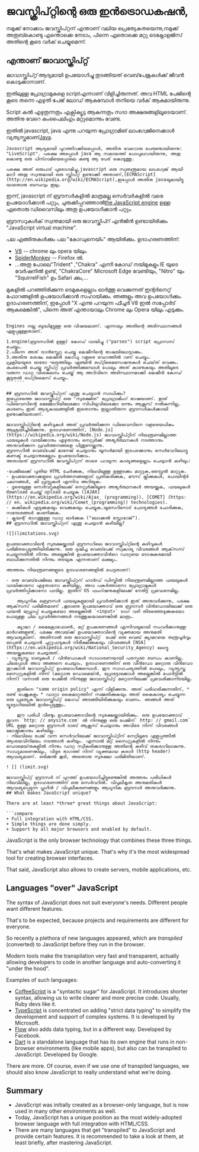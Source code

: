 # ജവസ്ക്രിപ്റ്റിന്റെ ഒരു ഇൻട്രൊഡകഷൻ, 
നമുക്ക് നോക്കാം ജവസ്ക്രിപ്റ്റന് എന്താണ് വലിയ പ്രെത്യേകതയെന്നു,നമുക്ക് അതുബ്കൊണ്ടു എന്തൊക്കെ നേടാം, പിന്നെ ഏതൊക്കെ മറ്റു ടെക്നോളജിസ് അതിന്റെ കൂടെ വർക് ചെയ്യുമെന്ന്.

## എന്താണ് ജാവാസ്ക്രിപ്റ്റ്

*ജാവാസ്ക്രിപ്റ്റ്* ആദ്യമായി ഉപയോഗിച്ചു തുടങ്ങിയത് വെബ്‌പേജുകൾക്ക് ജീവൻ കൊടുക്കാനാണ്.

ഇതിലുള്ള പ്രോഗ്രാമുകളെ *script*എന്നാണ് വിളിച്ചിരുന്നത്. അവ HTML പേജിന്റെ കൂടെ തന്നെ എഴുതി പേജ് ലോഡ് ആകുമ്പോൾ തനിയെ വർക് ആകുമായിരുന്നു.

Script കൽ എഴുതുന്നതും എക്സിക്യൂട്ട ആകുന്നതും സദാ അക്ഷരങ്ങളിലൂടെയാണ്. അതിനു വേറെ കംപൈലിംഗും മറ്റുമൊന്നും വേണ്ട.

ഇതിൽ javascript, java എന്നു പറയുന്ന പ്രോഗ്രാമിങ് ലാംഗ്വേജിനെക്കാൾ വ്യത്യസ്തമാണ്[Java](https://en.wikipedia.org/wiki/Java_(programming_language)).

```smart header="എന്തു കൊണ്ടാണിത് <u>Java</u>Script എന്നറിയപ്പെടുന്നത്?"
Javascript ആദ്യമായി പുറത്തിറക്കിയപ്പോൾ, അതിനു വേറൊരു പേരുണ്ടായിരുന്നു: "LiveScript". പക്ഷെ അപ്പോൾ java ആ സമായത്ത് പോപുലറായിരുന്നു, അതു കൊണ്ടു ഒരു പിന്ഗാമിയെപ്പോലെ കണ്ടു ആ പേര് കൊടുത്തു.

പക്ഷെ അത് ഒരുപാട് പുരോഗമിച്ചു,javascript ഒരു സ്വതന്ത്രമായ ലാംഗ്വേജ് ആയി മാറി അതു സ്വന്തമായി ഒരു സ്ക്രിപ്റ്റ് ഉണ്ടാക്കി അതാണ്,[ECMAScript](http://en.wikipedia.org/wiki/ECMAScript),ഇപ്പോൾ അതിനു javaയുമായിട്ടു യാതൊരു ബന്ധവും ഇല്ല.
```

ഇന്ന്, javascript ന് ബ്രൗസർകളിൽ മാത്രമല്ല സെർവർകളിൽ വരെ ഉപയോഗിക്കാൻ പറ്റും, ചുരുക്കിപ്പറഞ്ഞാൽ[the JavaScript engine](https://en.wikipedia.org/wiki/JavaScript_engine) ഉള്ള ഏതൊരു ഡിവൈസിലും അതു ഉപയോഗിക്കാൻ പറ്റും.

ബ്രൗസറുകൾക് സ്വന്തമായി ഒരു ജാവസ്ക്രിപ്റ് എൻജിൻ ഉണ്ടായിരിക്കും "JavaScript virtual machine".

പല എങ്ങിനുകൾക്കും പല "കോഡുനെയിം" ആയിരിക്കും. ഉദാഹരണത്തിന്:

- [V8](https://en.wikipedia.org/wiki/V8_(JavaScript_engine)) -- chrome ലും opera യിലും.
- [SpiderMonkey](https://en.wikipedia.org/wiki/SpiderMonkey) -- Firefox ൽ.
- ...അതു പോലെ"Trident" ,"Chakra" എന്നീ കോഡ് നയിമുകളും IE യുടെ വേർഷനിൽ ഉണ്ട്, "ChakraCore"  Microsoft Edge വേണ്ടിയും, "Nitro" യും "SquirrelFish" ഉം Safari ക്കും,...

മുകളിൽ പറഞ്ഞിരിക്കുന്ന ടെമുകളെല്ലാം ഓർത്തു വെക്കുന്നത് ഇന്റർനെറ്റ് ഫോറങ്ങളിൽ ഉപയോഗിക്കാൻ സഹായിക്കും. ഞങ്ങളും അവ ഉപയോഗിക്കും. ഉദാഹരണത്തിന്, ഇപ്പോൾ "X എന്നു പറയുന്ന ഫീച്ചർ V8 ഇൽ സപ്പോർട് ആകുമെങ്കിൽ", പിന്നെ അത് എന്തായാലും Chrome ലും Opera യിലും എടുക്കും.

```smart header=" engine കൾ എങ്ങനെ പ്രവർത്തിക്കും ?"

Engines നല്ല ബുദ്ധിമുട്ടുള്ള ഒരു വിഷയമാണ്. എന്നാലും അതിന്റെ അടിസ്ഥാനങ്ങൾ എളുപ്പമുള്ളതാണ്.

1.engine(ബ്രൗസറിൽ ഉള്ള) കോഡ് വായിച്ചു ("parses") script പ്രോസസ് ചെയ്യും.
2.പിന്നെ അത് ട്രാൻസ്ലേറ്റ ചെയ്തു മെഷീനിന്റെ ഭാഷയിലോട്ടാക്കും.
3.അതിനു ശേഷം മെഷിൻ കോഡു വളരെ വേഗത്തിൽ റണ് ചെയ്യും.
പ്രക്രിയയുടെ ഓരോ ഘട്ടത്തിലും എഞ്ചിൻ ഒപ്റ്റിമൈസേഷനുകൾ ചെയ്‌ത് വെക്കും. കംപൈൽ ചെയ്ത സ്ക്രിപ്റ്റ് പ്രവർത്തിക്കുമ്പോൾ പോലും അത് കാണുകയും അതിലൂടെ വരുന്ന ഡാറ്റ വിശകലനം ചെയ്ത് ആ അറിവിനെ അടിസ്ഥാനമാക്കി മെഷീൻ കോഡ് കൂടുതൽ ഒപ്റ്റിമൈസ് ചെയ്യും.
`` ````

## ബ്രൗസറിൽ ജവസ്ക്രിപ്റ്റന് എന്തു ചെയ്യാൻ സാധിക്കും?
ഇപ്പോഴത്തെ ജാവാസ്ക്രിപ്റ്റ് ഒരു "സുരക്ഷിത" പ്രോഗ്രാമിംഗ് ഭാഷയാണ്. ഇത് ഡിവൈസിന്റെ മെമ്മോറിയിലേക്കോ സിപിയുവിലേക്കോ ഒന്നും ആക്സസ് നൽകുന്നില്ല, കാരണം ഇത് ആദ്യകാലങ്ങളിൽ ഇതൊന്നും ഇല്ലാതിരുന്ന ബ്രൗസർകൾക്കായി ഉണ്ടാക്കിയതാണ്.

ജാവാസ്ക്രിപ്റ്റിന്റെ കഴിവുകൾ അത് പ്രവർത്തിക്കുന്ന ഡിവൈസിനെ വളരെയധികം ആശ്രയിച്ചിരിക്കുന്നു. ഉദാഹരണത്തിന്, [Node.js] (https://wikipedia.org/wiki/Node.js) ജാവാസ്ക്രിപ്റ്റിന് നിയന്ത്രണമില്ലാത്ത ഫയലുകൾ വായിക്കാനും എഴുതാനും നെറ്റ്വർക്ക് അഭ്യർത്ഥനകൾ നടത്താനും അനുവദിക്കുന്ന പ്രവർത്തനങ്ങളെ പിന്തുണയ്ക്കുന്നു.
ബ്രൗസറിൽ വെബ്‌പേജ് മാനേജ് ചെയ്യാനും യൂസർമായി ഇടപഴക്കാനും സെർവേറിലോട്ടു കണക്ട് ചെയ്യാനുമെല്ലാം ഉപയോഗിക്കാം.  
അതായത് ബ്രൗസറിൽ ജവസ്ക്രിപ്റ്റന് താഴെ പറയുന്ന കാര്യങ്ങളെല്ലാം ചെയ്യാൻ കഴിയും:

-പേജിലേക്ക് പുതിയ HTML ചേർക്കുക, നിലവിലുള്ള ഉള്ളടക്കം മാറ്റുക,സ്റ്റൈൽ മാറ്റുക.
- ഉപയോക്താക്കളുടെ പ്രവർത്തനങ്ങളോട് പ്രതികരിക്കുക, മൗസ് ക്ലിക്കുകൾ, പോയിന്റർ ചലനങ്ങൾ, കീ പ്രസ്സുകൾ എന്നിവ അറിയുക.
- ദൂരെയുള്ള സെർവറുകളിലേക്ക് നെറ്റ്വർക്കിലൂടെ അഭ്യർത്ഥനകൾ അയയ്ക്കുക, ഫയലുകൾ download ചെയ്ത് upload ചെയ്യുക ([AJAX] (https://en.wikipedia.org/wiki/Ajax_ (programming)), [COMET] (https: // en. wikipedia.org/wiki/Comet_(programming)) technologies).
- കുക്കികൾ എടുക്കുകയും വെക്കുകയും ചെയ്യുക,യൂസേറിനോട് ചോദ്യങ്ങൾ ചോദിക്കുക, സന്ദേശങ്ങൾ കാണിക്കുക.
- ക്ലയന്റ് ഭാഗത്തുള്ള ഡാറ്റ ഓർക്കുക ("ലോക്കൽ സ്റ്റോറേജ്").
## ബ്രൗസറിൽ ജാവസ്ക്രിപ്റ്റന് എന്തു ചെയ്യാൻ കഴിയില്ല?

![](limitations.svg)

ഉപയോക്താവിന്റെ സുരക്ഷയ്ക്കായി ബ്രൗസറിലെ ജാവാസ്ക്രിപ്റ്റിന്റെ കഴിവുകൾ പരിമിതപ്പെടുത്തിയിരിക്കുന്നു. ഒരു ദുഷിച്ച വെബ്‌പേജ് സ്വകാര്യ വിവരങ്ങൾ‌ ആക്‌സസ് ചെയ്യുന്നതിൽ‌ നിന്നും അല്ലെങ്കിൽ‌ ഉപയോക്താവിൻറെ ഡാറ്റയെ ദോഷകരമായി ബാധിക്കുന്നതിൽ‌ നിന്നും തടയുക എന്നതാണ് ലക്ഷ്യം.

അത്തരം നിയന്ത്രണങ്ങളുടെ ഉദാഹരണങ്ങളിൽ പെട്ടതാണ്:

- ഒരു വെബ്‌പേജിലെ ജാവസ്ക്രിപ്റ്റന് ഹാർഡ് ഡിസ്കിൽ നിയന്ത്രണമില്ലാത്ത ഫയലുകൾ വായിക്കാനോ എഴുതാനോ കഴിയില്ല, അവ പകർത്താനോ പ്രോഗ്രാമുകൾ പ്രവർത്തിപ്പിക്കാനോ പാടില്ല. ഇതിന് OS ഫംഗ്ഷനുകളിലേക്ക് നേരിട്ട് പ്രവേശനമില്ല.

    ആധുനിക ബ്രൌസർ‌ ഫയലുകളുമായി പ്രവർ‌ത്തിക്കാൻ‌ ഇത് അനുവദിക്കുന്നു, പക്ഷേ ആക്‌സസ് പരിമിതമാണ് ,കൂടാതെ ഉപയോക്താവ് ഒരു ബ്രൗസർ വിൻ‌ഡോയിലേക്ക് ഒരു ഫയൽ‌ ഡ്രോപ്പ് ചെയ്യുകയോ അല്ലെങ്കിൽ‌ `<input>` ടാഗ് വഴി തിരഞ്ഞെടുക്കുകയോ പോലുള്ള ചില പ്രവർ‌ത്തനങ്ങൾ‌ നടത്തുകയാണെങ്കിൽ‌ മാത്രം.

    ക്യാമറ / മൈക്രോഫോൺ, മറ്റ് ഉപകരണങ്ങൾ എന്നിവയുമായി സംവദിക്കാനുള്ള മാർഗങ്ങളുണ്ട്, പക്ഷേ അവയ്‌ക്ക് ഉപയോക്താവിന്റെ വ്യക്തമായ അനുമതി ആവശ്യമാണ്. അതിനാൽ ഒരു ജാവാസ്ക്രിപ്റ്റ്  പേജ് ഒരു വെബ് ക്യാമറയെ തന്ത്രപൂർവ്വം ഓപ്പൺ ചെയ്യാൻ ചുറ്റുപാടുകൾ നിരീക്ഷിക്കുകയും വിവരങ്ങൾ [NSA] (https://en.wikipedia.org/wiki/National_Security_Agency) ലോട്ടു അയയ്ക്കുകയോ ചെയ്യരുത്.
- വ്യത്യസ്ത ടാബുകൾ / വിൻഡോകൾ സാധാരണയായി പരസ്പരo ബന്ധം കാണില്ല. ചിലപ്പോൾ അവ അങ്ങനെ ചെയ്യാം, ഉദാഹരണത്തിന് ഒരു വിൻഡോ മറ്റൊരു വിൻഡോ തുറക്കാൻ ജാവാസ്ക്രിപ്റ്റ് ഉപയോഗിക്കുമ്പോൾ. ഈ സാഹചര്യത്തിൽ പോലും, വ്യത്യസ്ത സൈറ്റുകളിൽ നിന്ന് (മറ്റൊരു ഡൊമെയ്ൻ, പ്രോട്ടോക്കോൾ അല്ലെങ്കിൽ പോർട്ടിൽ നിന്ന്) വന്നാൽ ഒരു പേജിൽ നിന്നുള്ള ജാവാസ്ക്രിപ്റ്റ് മറ്റൊന്നിലേക്ക് പ്രവേശിക്കാനിടയില്ല.

    ഇതിനെ "same origin policy" എന്ന് വിളിക്കുന്നു. അത് പരിഹരിക്കുന്നതിന്, * രണ്ട് പേജുകളും * ഡാറ്റാ കൈമാറ്റത്തിന് സമ്മതിക്കുകയും അത് കൈകാര്യം ചെയ്യുന്ന ഒരു പ്രത്യേക ജാവാസ്ക്രിപ്റ്റ് കോഡ് അടങ്ങിയിരിക്കുകയും വേണം. ഞങ്ങൾ അത് ട്യൂട്ടോറിയലിൽ ഉൾപ്പെടുത്തും.

    ഈ പരിധി വീണ്ടും ഉപയോക്താവിന്റെ സുരക്ഷയ്ക്കായിരിക്കും. ഒരു ഉപയോക്താവ് തുറന്ന `http: // anysite.com` ൽ നിന്നുള്ള ഒരു പേജിന്` http: // gmail.com` URL ഉള്ള മറ്റൊരു ബ്രൗസർ ടാബ് ആക്സസ് ചെയ്യാനും അവിടെ നിന്ന് വിവരങ്ങൾ മോഷ്ടിക്കാനും കഴിയില്ല.
- നിലവിലെ പേജ് വന്ന സെർവറിലേക്ക് ജാവാസ്ക്രിപ്റ്റിന് നെറ്റിലൂടെ എളുപ്പത്തിൽ ആശയവിനിമയം നടത്താൻ കഴിയും. എന്നാൽ മറ്റ് സൈറ്റുകളിൽ നിന്നും ഡൊമെയ്‌നുകളിൽ നിന്നും ഡാറ്റ സ്വീകരിക്കാനുള്ള അതിന്റെ കഴിവ് തകരാറിലാകുന്നു. സാധ്യമാണെങ്കിലും, വിദൂര ഭാഗത്ത് നിന്ന് വ്യക്തമായ കരാർ (http header) ആവശ്യമാണ്. ഒരിക്കൽ കൂടി, അതൊരു സുരക്ഷാ പരിമിതിയാണ്.

! [] (limit.svg)

ജാവാസ്ക്രിപ്റ്റ് ബ്രൗസർ ന് പുറത്ത് ഉപയോഗിച്ചിട്ടുണ്ടെങ്കിൽ അത്തരം പരിധികൾ നിലവിലില്ല, ഉദാഹരണത്തിന് ഒരു സെർവറിൽ. വിപുലീകൃത അനുമതികൾ ആവശ്യപ്പെടുന്ന പ്ലഗിൻ / വിപുലീകരണങ്ങളും ആധുനിക ബ്രൗസർ അനുവദിക്കുന്നു.
## What makes JavaScript unique?

There are at least *three* great things about JavaScript:

```compare
+ Full integration with HTML/CSS.
+ Simple things are done simply.
+ Support by all major browsers and enabled by default.
```
JavaScript is the only browser technology that combines these three things.

That's what makes JavaScript unique. That's why it's the most widespread tool for creating browser interfaces.

That said, JavaScript also allows to create servers, mobile applications, etc.

## Languages "over" JavaScript

The syntax of JavaScript does not suit everyone's needs. Different people want different features.

That's to be expected, because projects and requirements are different for everyone.

So recently a plethora of new languages appeared, which are *transpiled* (converted) to JavaScript before they run in the browser.

Modern tools make the transpilation very fast and transparent, actually allowing developers to code in another language and auto-converting it "under the hood".

Examples of such languages:

- [CoffeeScript](http://coffeescript.org/) is a "syntactic sugar" for JavaScript. It introduces shorter syntax, allowing us to write clearer and more precise code. Usually, Ruby devs like it.
- [TypeScript](http://www.typescriptlang.org/) is concentrated on adding "strict data typing" to simplify the development and support of complex systems. It is developed by Microsoft.
- [Flow](http://flow.org/) also adds data typing, but in a different way. Developed by Facebook.
- [Dart](https://www.dartlang.org/) is a standalone language that has its own engine that runs in non-browser environments (like mobile apps), but also can be transpiled to JavaScript. Developed by Google.

There are more. Of course, even if we use one of transpiled languages, we should also know JavaScript to really understand what we're doing.

## Summary

- JavaScript was initially created as a browser-only language, but is now used in many other environments as well.
- Today, JavaScript has a unique position as the most widely-adopted browser language with full integration with HTML/CSS.
- There are many languages that get "transpiled" to JavaScript and provide certain features. It is recommended to take a look at them, at least briefly, after mastering JavaScript.
